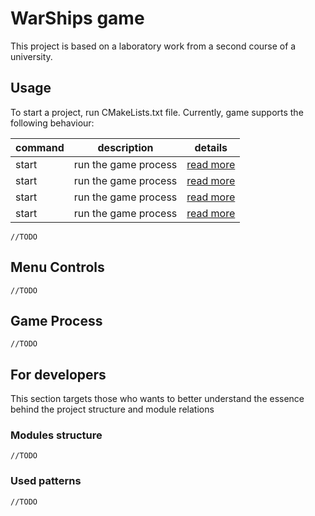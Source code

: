 # WarShips game
This project is based on a laboratory work from a second course of a university.

## Usage 
To start a project, run CMakeLists.txt file. Currently, game supports the following behaviour:

| command | description           | details                    |
|---------|-----------------------|----------------------------|
| start   | run the game process  | [read more](#game-process) |
| start   | run the game process  | [read more](#game-process) |
| start   | run the game process  | [read more](#game-process) |
| start   | run the game process  | [read more](#game-process) |

```
//TODO
```


## Menu Controls
```
//TODO
```

## Game Process
```
//TODO
```

## For developers
This section targets those who wants to better understand the essence behind the project structure and module relations


### Modules structure
```
//TODO
```

### Used patterns
```
//TODO
```